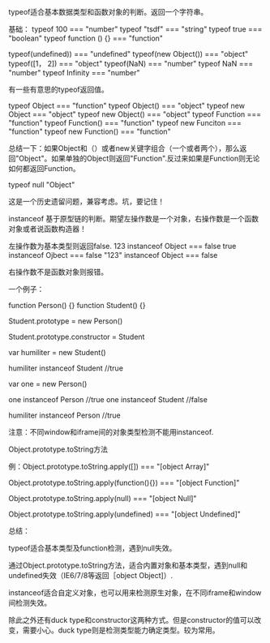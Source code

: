 typeof适合基本数据类型和函数对象的判断。返回一个字符串。

基础：
typeof 100 						=== "number"
typeof "tsdf"					=== "string"
typeof true						=== "boolean"
typeof function () {} === "function"

typeof(undefined)) 		=== "undefined"
typeof(new Object()) 	=== "object"
typeof([1， 2]) 				=== "object"
typeof(NaN) 			  	=== "number"
typeof NaN						=== "number"
typeof Infinity				=== "number"



有一些有意思的typeof返回值。

typeof Object    			===	"function"
typeof Object()  			===	"object"
typeof new Object			===	"object"
typeof new Object() 	===	"object"
typeof Function				===	"function"
typeof Function() 		===	"function"
typeof new Funciton		===	"function"
typeof new Function() ===	"function"

总结一下：如果Object和（）或者new关键字组合（一个或者两个），那么返回"Object"。如果单独的Object则返回"Function".反过来如果是Function则无论如何都返回Function。

typeof null		"Object"

这是一个历史遗留问题，兼容考虑。坑，要记住！







instanceof 基于原型链的判断。期望左操作数是一个对象，右操作数是一个函数对象或者说函数构造器！

左操作数为基本类型则返回false.
123 	instanceof Object	=== false
true 	instanceof Ojbect	=== false
"123" instanceof Object	=== false

右操作数不是函数对象则报错。

一个例子：

function Person() {}
function Student() {}

Student.prototype = new Person()

Student.prototype.constructor = Student
<!-- 
创建一个实例对象，其内部会有一个指针，指向构造函数的原型对象。ECMA-262第五版叫这个指针为[[Prototype]]。虽没有标准的方法访问[[Prototype]].Firefox, safari ,chrome在每个这样的对象上支持一个属性"_proto_",通过它建立实例和构造函数的原型对象的联系。 
-->
<!-- 
本例当中，创建了humiliter实例之后，则humiliter[[Prototype]]指向Student.prototype原型对象。所以humiliter instanceof Student为true。判断humiliter instanceof Person则是原型链的的向后延展。因为humiliter[[Prototype]]不是Person.prototype。实例会往源头查询。当查询到humiliter[[Prototype]][[Prototype]]刚好为Person.prototype时。返回ture.当然如果不对，还会继续回朔，直到Object.prototype,不过这样一定找不到了。因为Object.prototype为null.是原型链的终点。
 -->
var humiliter = new Student()

humiliter instanceof Student  //true

var one = new Person()

one instanceof Person  //true
one instanceof Student  //false

humiliter instanceof Person  //true


注意：不同window和iframe间的对象类型检测不能用instanceof.




Object.prototype.toString方法

例：Object.prototype.toString.apply([]) === "[object Array]"

Object.prototype.toString.apply(function(){}) === "[object Function]"

Object.prototype.toString.apply(null) === "[object Null]"

Object.prototype.toString.apply(undefined) === "[object Undefined]"


<!-- IE6/7/8下Object.prototype.toString.apply(null)返回"[object Object]" -->



总结：

typeof适合基本类型及function检测，遇到null失效。

通过Object.prototype.toString方法，适合内置对象和基本类型，遇到null和undefined失效（IE6/7/8等返回［object Object]）.

instanceof适合自定义对象，也可以用来检测原生对象，在不同iframe和window间检测失效。



除此之外还有duck type和constructor这两种方式。但是constructor的值可以改变，需要小心。duck type则是检测类型能力确定类型。较为常用。






